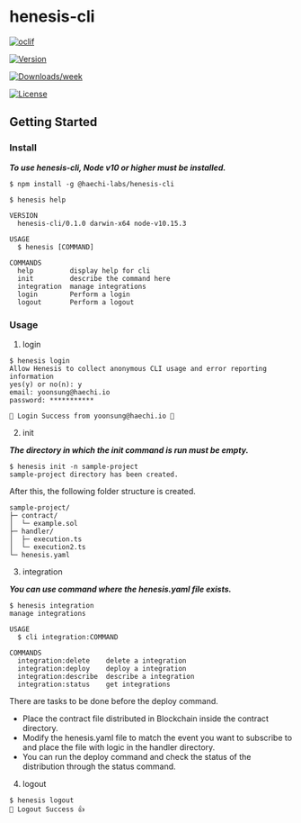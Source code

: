 henesis-cli 
===========

[![oclif](https://img.shields.io/badge/cli-oclif-brightgreen.svg)](https://oclif.io)

[![Version](https://img.shields.io/npm/v/cli.svg)](https://www.npmjs.com/package/@haechi-labs/henesis-cli)

[![Downloads/week](https://img.shields.io/npm/dw/cli.svg)](https://www.npmjs.com/package/@haechi-labs/henesis-cli)

[![License](https://img.shields.io/npm/l/cli.svg)](https://github.com/HAECHI-LABS/henesis-cli/blob/master/package.json)

## Getting Started

### Install

*_**To use henesis-cli, Node v10 or higher must be installed.**_*

```sh-session
$ npm install -g @haechi-labs/henesis-cli

$ henesis help

VERSION
  henesis-cli/0.1.0 darwin-x64 node-v10.15.3

USAGE
  $ henesis [COMMAND]

COMMANDS
  help         display help for cli
  init         describe the command here
  integration  manage integrations
  login        Perform a login
  logout       Perform a logout
```

### Usage

1. login

```sh-session
$ henesis login
Allow Henesis to collect anonymous CLI usage and error reporting information
yes(y) or no(n): y
email: yoonsung@haechi.io
password: ***********

🎉 Login Success from yoonsung@haechi.io 🎉
```



2. init

*_**The directory in which the init command is run must be empty.**_*

```sh-session
$ henesis init -n sample-project
sample-project directory has been created.
```

After this, the following folder structure is created.

```
sample-project/
├─ contract/
│  └─ example.sol
├─ handler/
│  ├─ execution.ts
│  └─ execution2.ts
└─ henesis.yaml
```



3. integration

*_**You can use command where the henesis.yaml file exists.**_*

```sh-session
$ henesis integration
manage integrations

USAGE
  $ cli integration:COMMAND

COMMANDS
  integration:delete    delete a integration
  integration:deploy    deploy a integration
  integration:describe  describe a integration
  integration:status    get integrations
```

There are tasks to be done before the deploy command.

- Place the contract file distributed in Blockchain inside the contract directory.
- Modify the henesis.yaml file to match the event you want to subscribe to and place the file with logic in the handler directory.
- You can run the deploy command and check the status of the distribution through the status command.



4. logout

```sh-session
$ henesis logout
🤗 Logout Success 👍
```
